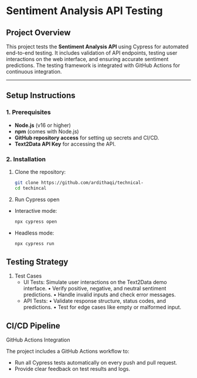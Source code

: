# **Sentiment Analysis API Testing**

## **Project Overview**

This project tests the **Sentiment Analysis API** using Cypress for automated end-to-end testing. It includes validation of API endpoints, testing user interactions on the web interface, and ensuring accurate sentiment predictions. The testing framework is integrated with GitHub Actions for continuous integration.

---

## **Setup Instructions**

### **1. Prerequisites**
- **Node.js** (v16 or higher)
- **npm** (comes with Node.js)
- **GitHub repository access** for setting up secrets and CI/CD.
- **Text2Data API Key** for accessing the API.

### **2. Installation**
1. Clone the repository:
   ```bash
   git clone https://github.com/ardithaqi/technical-
   cd techincal

2. Run Cypress open
- Interactive mode:
    ```bash
    npx cypress open
- Headless mode:
    ```bash
    npx cypress run

## Testing Strategy

1. Test Cases
	-	UI Tests: Simulate user interactions on the Text2Data demo interface.
	•	Verify positive, negative, and neutral sentiment predictions.
	•	Handle invalid inputs and check error messages.
	-	API Tests:
	•	Validate response structure, status codes, and predictions.
	•	Test for edge cases like empty or malformed input.

## CI/CD Pipeline

GitHub Actions Integration

The project includes a GitHub Actions workflow to:
- 	Run all Cypress tests automatically on every push and pull request.
- 	Provide clear feedback on test results and logs.
